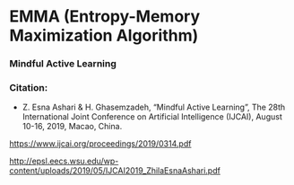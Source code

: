 # EMMA (Entropy-Memory Maximization Algorithm)

### Mindful Active Learning

### Citation:

- Z. Esna Ashari & H. Ghasemzadeh, “Mindful Active Learning”, The 28th International Joint Conference on Artificial Intelligence (IJCAI), August 10-16, 2019, Macao, China.

https://www.ijcai.org/proceedings/2019/0314.pdf

http://epsl.eecs.wsu.edu/wp-content/uploads/2019/05/IJCAI2019_ZhilaEsnaAshari.pdf

